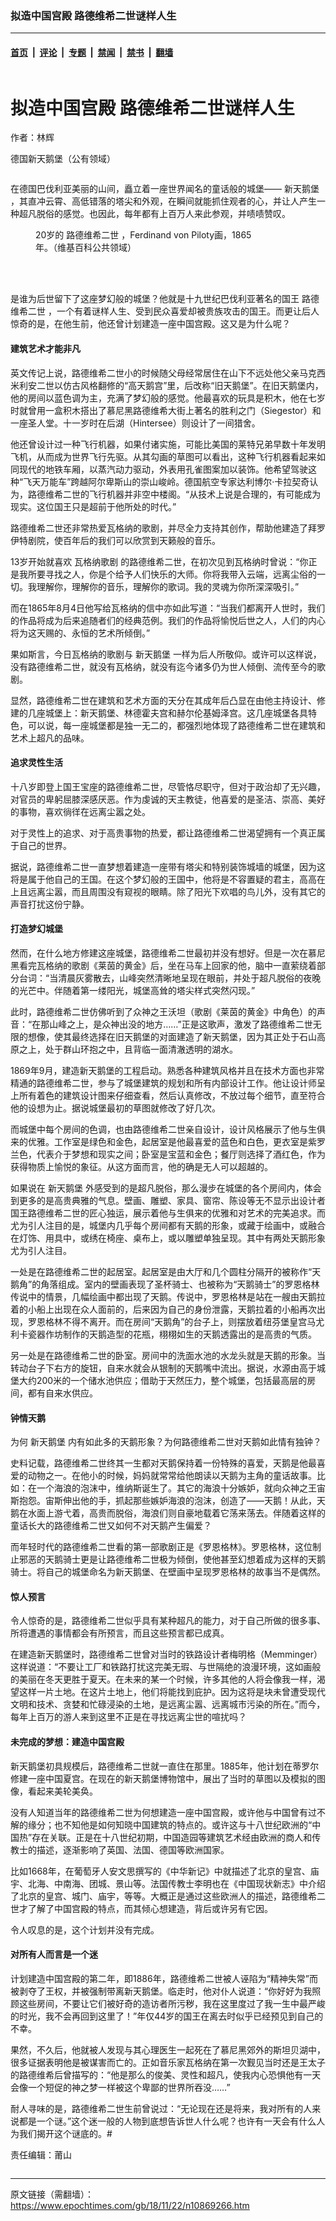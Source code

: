 ### 拟造中国宫殿 路德维希二世谜样人生

---

#### [首页](../../../..?n10869266) &nbsp;|&nbsp; [评论](../../../../../epoch-comment?n10869266) &nbsp;|&nbsp; [专题](../../../../../epoch-special?n10869266) &nbsp;|&nbsp; [禁闻](../../../../../epoch-news?n10869266) &nbsp;|&nbsp; [禁书](../../../../../books?n10869266) &nbsp;|&nbsp; [翻墙](https://github.com/gfw-breaker/nogfw/blob/master/README.md?n10869266)


<div class="column" id="artbody" itemprop="articleBody">
 <div class="whitebg">
  <div class="column">
   <div class="arttop mbottom20">
    <h1 class="title">
     拟造中国宫殿 路德维希二世谜样人生
    </h1>
    <div class="blue16 subtitle mtop10">
     作者：林辉
    </div>
    <span class="pad5">
     <ok href="https://i.epochtimes.com/assets/uploads/2018/11/800px-Schloss-600x400.jpg" target="_blank">
      <img alt="" class="aligncenter wp-post-image" src="https://i.epochtimes.com/assets/uploads/2018/11/800px-Schloss-600x400.jpg"/>
     </ok>
     <div class="imgtxt caption">
      <p>
       德国新天鹅堡（公有领域）
      </p>
     </div>
    </span>
   </div>
  </div>
  <!-- article content begin -->
  <p>
   在德国巴伐利亚美丽的山间，矗立着一座世界闻名的童话般的城堡——
   <ok href="https://www.epochtimes.com/gb/tag/%E6%96%B0%E5%A4%A9%E9%B9%85%E5%A0%A1.html">
    新天鹅堡
   </ok>
   ，其直冲云霄、高低错落的塔尖和外观，在瞬间就能抓住观者的心，并让人产生一种超凡脱俗的感觉。也因此，每年都有上百万人来此参观，并啧啧赞叹。
  </p>
  <figure aria-describedby="caption-attachment-10869356" class="wp-caption aligncenter" id="attachment_10869356" style="width: 370px">
   <ok href="https://i.epochtimes.com/assets/uploads/2018/11/1601201119241695.jpg" target="_blank">
    <img alt="" class="size-full wp-image-10869356" src="https://i.epochtimes.com/assets/uploads/2018/11/1601201119241695.jpg"/>
   </ok>
   <br/><figcaption class="wp-caption-text" id="caption-attachment-10869356">
    20岁的
    <ok href="https://www.epochtimes.com/gb/tag/%E8%B7%AF%E5%BE%B7%E7%BB%B4%E5%B8%8C%E4%BA%8C%E4%B8%96.html">
     路德维希二世
    </ok>
    ，Ferdinand von Piloty画，1865年。（维基百科公共领域）
   </figcaption><br/>
  </figure><br/>
  <p>
   是谁为后世留下了这座梦幻般的城堡？他就是十九世纪巴伐利亚著名的国王
   <ok href="https://www.epochtimes.com/gb/tag/%E8%B7%AF%E5%BE%B7%E7%BB%B4%E5%B8%8C%E4%BA%8C%E4%B8%96.html">
    路德维希二世
   </ok>
   ，一个有着谜样人生、受到民众喜爱却被贵族攻击的国王。而更让后人惊奇的是，在他生前，他还曾计划建造一座中国宫殿。这又是为什么呢？
  </p>
  <h4>
   <strong>
    建筑艺术才能非凡
   </strong>
  </h4>
  <p>
   英文传记上说，路德维希二世小的时候随父母经常居住在山下不远处他父亲马克西米利安二世以仿古风格翻修的“高天鹅宫”里，后改称“旧天鹅堡”。在旧天鹅堡内，他的房间以蓝色调为主，充满了梦幻般的感觉。他最喜欢的玩具是积木，他在七岁时就曾用一盒积木搭出了慕尼黑路德维希大街上著名的胜利之门（Siegestor）和一座圣人堂。十一岁时在后湖（Hintersee）则设计了一间猎舍。
  </p>
  <p>
   他还曾设计过一种飞行机器，如果付诸实施，可能比美国的莱特兄弟早数十年发明飞机，从而成为世界飞行先驱。从其勾画的草图可以看出，这种飞行机器看起来如同现代的地铁车厢，以蒸汽动力驱动，外表用孔雀图案加以装饰。他希望驾驶这种“飞天万能车”跨越阿尔卑斯山的崇山峻岭。德国航空专家达利博尔‧卡拉契奇认为，路德维希二世的飞行机器并非空中楼阁。“从技术上说是合理的，有可能成为现实。这位国王只是超前于他所处的时代。”
  </p>
  <p>
   路德维希二世还非常热爱瓦格纳的歌剧，并尽全力支持其创作，帮助他建造了拜罗伊特剧院，使百年后的我们可以欣赏到天籁般的音乐。
  </p>
  <p>
   13岁开始就喜欢
   <ok href="https://www.epochtimes.com/gb/tag/%E7%93%A6%E6%A0%BC%E7%BA%B3%E6%AD%8C%E5%89%A7.html">
    瓦格纳歌剧
   </ok>
   的路德维希二世，在初次见到瓦格纳时曾说：“你正是我所要寻找之人，你是个给予人们快乐的大师。你将我带入云端，远离尘俗的一切。我理解你，理解你的音乐，理解你的歌词。我的灵魂为你所深深吸引。”
  </p>
  <p>
   而在1865年8月4日他写给瓦格纳的信中亦如此写道：“当我们都离开人世时，我们的作品将成为后来追随者们的经典范例。我们的作品将愉悦后世之人，人们的内心将为这天赐的、永恒的艺术所倾倒。”
  </p>
  <p>
   果如斯言，今日瓦格纳的歌剧与
   <ok href="https://www.epochtimes.com/gb/tag/%E6%96%B0%E5%A4%A9%E9%B9%85%E5%A0%A1.html">
    新天鹅堡
   </ok>
   一样为后人所敬仰。或许可以这样说，没有路德维希二世，就没有瓦格纳，就没有迄今诸多仍为世人倾倒、流传至今的歌剧。
  </p>
  <p>
   显然，路德维希二世在建筑和艺术方面的天分在其成年后凸显在由他主持设计、修建的几座城堡上：新天鹅堡、林德霍夫宫和赫尔伦基姆泽宫。这几座城堡各具特色，可以说，每一座城堡都是独一无二的，都强烈地体现了路德维希二世在建筑和艺术上超凡的品味。
  </p>
  <h4>
   <strong>
    追求灵性生活
   </strong>
  </h4>
  <p>
   十八岁即登上国王宝座的路德维希二世，尽管恪尽职守，但对于政治却了无兴趣，对官员的卑躬屈膝深感厌恶。作为虔诚的天主教徒，他喜爱的是圣洁、崇高、美好的事物，喜欢徜徉在远离尘嚣之处。
  </p>
  <p>
   对于灵性上的追求、对于高贵事物的热爱，都让路德维希二世渴望拥有一个真正属于自己的世界。
  </p>
  <p>
   据说，路德维希二世一直梦想着建造一座带有塔尖和特别装饰城墙的城堡，因为这将是属于他自己的王国。在这个梦幻般的王国中，他将是不容置疑的君主，高高在上且远离尘嚣，而且周围没有窥视的眼睛。除了阳光下欢唱的鸟儿外，没有其它的声音打扰这份宁静。
  </p>
  <h4>
   <strong>
    打造梦幻城堡
   </strong>
  </h4>
  <p>
   然而，在什么地方修建这座城堡，路德维希二世最初并没有想好。但是一次在慕尼黑看完瓦格纳的歌剧《莱茵的黄金》后，坐在马车上回家的他，脑中一直萦绕着部分台词：“当清晨灰雾散去，山峰突然清晰地呈现在眼前，并处于超凡脱俗的夜晚的光芒中。伴随着第一缕阳光，城堡高耸的塔尖样式突然闪现。”
  </p>
  <p>
   此时，路德维希二世仿佛听到了众神之王沃坦（歌剧《莱茵的黄金》中角色）的声音：“在那山峰之上，是众神出没的地方……”正是这歌声，激发了路德维希二世无限的想像，使其最终选择在旧天鹅堡的对面建造了新天鹅堡，因为其正处于石山高原之上，处于群山环抱之中，且背临一面清澈透明的湖水。
  </p>
  <p>
   1869年9月，建造新天鹅堡的工程启动。熟悉各种建筑风格并且在技术方面也非常精通的路德维希二世，参与了城堡建筑的规划和所有内部设计工作。他让设计师呈上所有着色的建筑设计图来仔细查看，然后认真修改，不放过每个细节，直至符合他的设想为止。据说城堡最初的草图就修改了好几次。
  </p>
  <p>
   而城堡中每个房间的色调，也由路德维希二世亲自设计，设计风格展示了他与生俱来的优雅。工作室是绿色和金色，起居室是他最喜爱的蓝色和白色，更衣室是紫罗兰色，代表介于梦想和现实之间；卧室是宝蓝和金色；餐厅则选择了酒红色，作为获得物质上愉悦的象征。从这方面而言，他的确是无人可以超越的。
  </p>
  <p>
   如果说在
   <ok href="https://www.epochtimes.com/gb/tag/%E6%96%B0%E5%A4%A9%E9%B9%85%E5%A0%A1.html">
    新天鹅堡
   </ok>
   外感受到的是超凡脱俗，那么漫步在城堡的各个房间内，体会到更多的是高贵典雅的气息。壁画、雕塑、家具、窗帘、陈设等无不显示出设计者国王路德维希二世的匠心独运，展示着他与生俱来的优雅和对艺术的完美追求。而尤为引人注目的是，城堡内几乎每个房间都有天鹅的形象，或藏于绘画中，或融合在灯饰、用具中，或绣在椅座、桌布上，或以雕塑单独呈现。其中有两处天鹅形象尤为引人注目。
  </p>
  <p>
   一处是在路德维希二世的起居室。起居室是由大厅和几个圆柱分隔开的被称作“天鹅角”的角落组成。室内的壁画表现了圣杯骑士、也被称为“天鹅骑士”的罗恩格林传说中的情景，几幅绘画中都出现了天鹅。传说中，罗恩格林是站在一艘由天鹅拉着的小船上出现在众人面前的，后来因为自己的身份泄露，天鹅拉着的小船再次出现，罗恩格林不得不离开。而在房间“天鹅角”的台子上，则摆放着纽芬堡皇宫马尤利卡瓷器作坊制作的天鹅造型的花瓶，栩栩如生的天鹅透露出的是高贵的气质。
  </p>
  <p>
   另一处是在路德维希二世的卧室。房间中的洗面水池的水龙头就是天鹅的形象。当转动台子下右方的旋钮，自来水就会从银制的天鹅嘴中流出。据说，水源由高于城堡大约200米的一个储水池供应；借助于天然压力，整个城堡，包括最高层的房间，都有自来水供应。
  </p>
  <h4>
   <strong>
    钟情天鹅
   </strong>
  </h4>
  <p>
   为何
   <ok href="https://www.epochtimes.com/gb/tag/%E6%96%B0%E5%A4%A9%E9%B9%85%E5%A0%A1.html">
    新天鹅堡
   </ok>
   内有如此多的天鹅形象？为何路德维希二世对天鹅如此情有独钟？
  </p>
  <p>
   史料记载，路德维希二世终其一生都对天鹅保持着一份特殊的喜爱，天鹅是他最喜爱的动物之一。在他小的时候，妈妈就常常给他朗读以天鹅为主角的童话故事。比如：在一个海浪的泡沫中，维纳斯诞生了。其它的海浪十分嫉妒，就向众神之王宙斯抱怨。宙斯伸出他的手，抓起那些嫉妒海浪的泡沫，创造了——天鹅！从此，天鹅在水面上游弋着，高贵而脱俗，海浪们则自豪地载着它荡来荡去。伴随着这样的童话长大的路德维希二世又如何不对天鹅产生偏爱？
  </p>
  <p>
   而年轻时代的路德维希二世看的第一部歌剧正是《罗恩格林》。罗恩格林，这位制止邪恶的天鹅骑士更是让路德维希二世极为倾倒，使他甚至幻想着成为这样的天鹅骑士。将自己的城堡命名为新天鹅堡、在壁画中呈现罗恩格林的故事当不是偶然。
  </p>
  <h4>
   <strong>
    惊人预言
   </strong>
  </h4>
  <p>
   令人惊奇的是，路德维希二世似乎具有某种超凡的能力，对于自己所做的很多事、所将遭遇的事情都会有所预言，而且这些预言都已成真。
  </p>
  <p>
   在建造新天鹅堡时，路德维希二世曾对当时的铁路设计者梅明格（Memminger）这样说道：“不要让工厂和铁路打扰这完美无瑕、与世隔绝的浪漫环境，这如画般的美丽在冬天更胜于夏天。在未来的某一个时候，许多其他的人将会像我一样，渴望这样一片土地。在这片土地上，他们将能找到庇护。因为这将是块未曾遭受现代文明和技术、贪婪和忙碌浸染的土地，是远离尘嚣、远离城市污染的所在。”而今，每年上百万的游人来到这里不正是在寻找远离尘世的喧扰吗？
  </p>
  <h4>
   <strong>
    未完成的梦想：建造中国宫殿
   </strong>
  </h4>
  <p>
   新天鹅堡初具规模后，路德维希二世就一直住在那里。1885年，他计划在蒂罗尔修建一座中国夏宫。在现在的新天鹅堡博物馆中，展出了当时的草图以及模拟的图像，看起来美轮美奂。
  </p>
  <p>
   没有人知道当年的路德维希二世为何想建造一座中国宫殿，或许他与中国曾有过不解的缘分；也不知他是如何知晓中国建筑的特点的。或许这与十八世纪欧洲的“中国热”存在关联。正是在十八世纪初期，中国造园等建筑艺术经由欧洲的商人和传教士的描述，逐渐影响了英国、法国、德国等欧洲国家。
  </p>
  <p>
   比如1668年，在葡萄牙人安文思撰写的《中华新记》中就描述了北京的皇宫、庙宇、北海、中南海、团城、景山等。法国传教士李明也在《中国现状新志》中介绍了北京的皇宫、城门、庙宇，等等。大概正是通过这些欧洲人的描述，路德维希二世才了解了中国宫殿的特点，而其倾心想建造，背后或许另有它因。
  </p>
  <p>
   令人叹息的是，这个计划并没有完成。
  </p>
  <h4>
   <strong>
    对所有人而言是一个迷
   </strong>
  </h4>
  <p>
   计划建造中国宫殿的第二年，即1886年，路德维希二世被人诬陷为“精神失常”而被剥夺了王权，并被强制带离新天鹅堡。临走时，他对仆人说道：“你好好为我照顾这些房间，不要让它们被好奇的造访者所污秽，我在这里度过了我一生中最严峻的时光，我不会再回到这里了！”年仅44岁的国王在离去时似乎已经预见到自己的不幸。
  </p>
  <p>
   果然，不久后，他就被人发现与其心理医生一起死在了慕尼黑郊外的斯坦贝湖中，很多证据表明他是被谋害而亡的。正如音乐家瓦格纳在第一次觐见当时还是王太子的路德维希后曾描写的：“他是那么的俊美、灵性和超凡，使我内心恐惧他有一天会像一个短促的神之梦一样被这个卑鄙的世界所吞没……”
  </p>
  <p>
   耐人寻味的是，路德维希二世生前曾说过：“无论现在还是将来，我对所有的人来说都是一个谜。”这个迷一般的人物到底想告诉世人什么呢？也许有一天会有什么人为我们揭开这个谜底的。#
  </p>
  <p>
   责任编辑：莆山
  </p>
  <p>
  </p>
  <!-- article content end -->
 </div>
</div>


---

原文链接（需翻墙）：https://www.epochtimes.com/gb/18/11/22/n10869266.htm